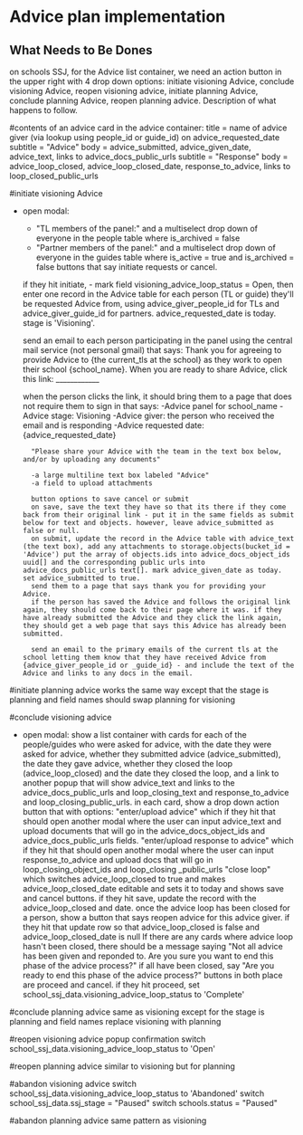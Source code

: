 # Advice plan implementation

## What Needs to Be Dones

on schools SSJ, for the Advice list container, we need an action button in the upper right with 4 drop down options: initiate visioning Advice, conclude visioning Advice, reopen visioning advice, initiate planning Advice, conclude planning Advice, reopen planning advice. Description of what happens to follow.

#contents of an advice card in the advice container:
  title = name of advice giver (via lookup using people_id or guide_id) on advice_requested_date
  subtitle = "Advice"
  body = advice_submitted, advice_given_date, advice_text, links to advice_docs_public_urls
  subtitle = "Response"
  body = advice_loop_closed, advice_loop_closed_date, response_to_advice, links to loop_closed_public_urls


#initiate visioning Advice

- open modal:
    - "TL members of the panel:" and a multiselect drop down of everyone in the people table where is_archived = false
    - "Partner members of the panel:" and a multiselect drop down of everyone in the guides table where is_active = true and is_archived = false
    buttons that say initiate requests or cancel.

    if they hit initiate, - mark field visioning_advice_loop_status = Open, then enter one record in the Advice table for each person (TL or guide) they'll be requested Advice from, using advice_giver_people_id for TLs and advice_giver_guide_id for partners. advice_requested_date is today. stage is 'Visioning'.
    
    send an email to each person participating in the panel using the central mail service (not personal gmail) that says:
       Thank you for agreeing to provide Advice to {the current_tls at the school} as they work to open their school {school_name}.
       When you are ready to share Advice, click this link: ____________

    when the person clicks the link, it should bring them to a page that does not require them to sign in that says:
        -Advice panel for school_name
        -Advice stage: Visioning
        -Advice giver: the person who received the email and is responding
        -Advice requested date: {advice_requested_date}

        "Please share your Advice with the team in the text box below, and/or by uploading any documents"

        -a large multiline text box labeled "Advice"
        -a field to upload attachments

        button options to save cancel or submit
        on save, save the text they have so that its there if they come back from their original link - put it in the same fields as submit below for text and objects. however, leave advice_submitted as false or null.
        on submit, update the record in the Advice table with advice_text (the text box), add any attachments to storage.objects(bucket_id = 'Advice') put the array of objects.ids into advice_docs_object_ids uuid[] and the corresponding public urls into advice_docs_public_urls text[]. mark advice_given_date as today. set advice_submitted to true.
        send them to a page that says thank you for providing your Advice.
        if the person has saved the Advice and follows the original link again, they should come back to their page where it was. if they have already submitted the Advice and they click the link again, they should get a web page that says this Advice has already been submitted.

        send an email to the primary emails of the current tls at the school letting them know that they have received Advice from {advice_giver_people_id or _guide_id} - and include the text of the Advice and links to any docs in the email.

#initiate planning advice 
works the same way except that the stage is planning and field names should swap planning for visioning

#conclude visioning advice

- open modal:
    show a list container with cards for each of the people/guides who were asked for advice, with the date they were asked for advice, whether they submitted advice (advice_submitted), the date they gave advice, whether they closed the loop (advice_loop_closed) and the date they closed the loop, and a link to another popup that will show advice_text and links to the advice_docs_public_urls and loop_closing_text and response_to_advice and loop_closing_public_urls. in each card, show a drop down action button that with options:
        "enter/upload advice" which if they hit that should open another modal where the user can input advice_text and upload documents that will go in the advice_docs_object_ids and advice_docs_public_urls fields.
        "enter/upload response to advice" which if they hit that should open another modal where the user can input response_to_advice and upload docs that will go in loop_closing_object_ids and loop_closing _public_urls
       "close loop" which switches advice_loop_closed to true and makes advice_loop_closed_date editable and sets it to today and shows save and cancel buttons. if they hit save, update the record with the advice_loop_closed and date. once the advice loop has been closed for a person, show a button that says reopen advice for this advice giver. if they hit that update row so that advice_loop_closed is false and advice_loop_closed_date is null
        If there are any cards where advice loop hasn't been closed, there should be a message saying "Not all advice has been given and reponded to. Are you sure you want to end this phase of the advice process?" if all have been closed, say "Are you ready to end this phase of the advice process?" buttons in both place are proceed and cancel. if they hit proceed, set school_ssj_data.visioning_advice_loop_status to 'Complete'

#conclude planning advice
same as visioning except for the stage is planning and field names replace visioning with planning

#reopen visioning advice
popup confirmation
switch school_ssj_data.visioning_advice_loop_status to 'Open'

#reopen planning advice
similar to visioning but for planning

#abandon visioning advice
switch school_ssj_data.visioning_advice_loop_status to 'Abandoned'
switch school_ssj_data.ssj_stage = "Paused"
switch schools.status = "Paused"

#abandon planning advice
same pattern as visioning